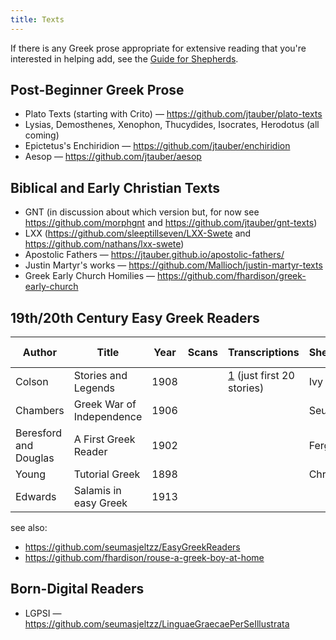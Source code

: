 ```yaml
---
title: Texts
---
```


If there is any Greek prose appropriate for extensive reading that you're interested in helping add, see the [Guide for Shepherds](https://greek-learner-texts.github.io/guide_for_shepherds/). 

## Post-Beginner Greek Prose

* Plato Texts (starting with Crito) — <https://github.com/jtauber/plato-texts>
* Lysias, Demosthenes, Xenophon, Thucydides, Isocrates, Herodotus (all coming)
* Epictetus's Enchiridion — <https://github.com/jtauber/enchiridion>
* Aesop — <https://github.com/jtauber/aesop>

## Biblical and Early Christian Texts

* GNT (in discussion about which version but, for now see <https://github.com/morphgnt> and <https://github.com/jtauber/gnt-texts>)
* LXX (<https://github.com/sleeptillseven/LXX-Swete> and <https://github.com/nathans/lxx-swete>)
* Apostolic Fathers — <https://jtauber.github.io/apostolic-fathers/>
* Justin Martyr's works — <https://github.com/Mallioch/justin-martyr-texts>
* Greek Early Church Homilies — <https://github.com/fhardison/greek-early-church>

## 19th/20th Century Easy Greek Readers

| Author                | Title                     | Year | Scans                                                                                                                         | Transcriptions                                                            | Shepherd | Our Repo |
|-----------------------|---------------------------|------|-------------------------------------------------------------------------------------------------------------------------------|---------------------------------------------------------------------------|----------|----------|
| Colson                | Stories and Legends      | 1908 | <a href="https://archive.org/details/storiesandlegen00colsgoog"><i class="far fa-file-image"></i></a> | [1](https://fabulaeweb.wordpress.com/ancient-greek/colsons-greek-reader/) (just first 20 stories) |Ivy       |[✓](https://github.com/IvyJL/colson-stories)|
| Chambers              | Greek War of Independence | 1906 | <a href="https://archive.org/details/in.ernet.dli.2015.13619/page/n1/mode/2up"><i class="far fa-file-image"></i></a> |                                                                           | Seumas   | [✓](https://github.com/seumasjeltzz/ChambersGreekWar) |
| Beresford and Douglas | A First Greek Reader        | 1902 | <a href="http://www.vivariumnovum.it/edizioni/libri/dominio-pubblico/Beresford%20&%20Douglas%20-%20A%20first%20Greek%20reader.pdf"><i class="far fa-file-image"></i></a> |                                                                           | Fergus   | [✓](https://github.com/seumasjeltzz/Beresford) |
| Young                 | Tutorial Greek            | 1898 | <a href="https://archive.org/details/tutorialgreekrea00younuoft"><i class="far fa-file-image"></i></a> |                                                                           | Chris    | [✓](https://github.com/sleeptillseven/youngs-tutorial-greek-reader)         |
| Edwards               | Salamis in easy Greek     | 1913 | <a href="https://archive.org/details/salamisineasyatt00edwa/page/n6/mode/2up"><i class="far fa-file-image"></i></a> |                                                                           |          |          |

see also:

* <https://github.com/seumasjeltzz/EasyGreekReaders>
* <https://github.com/fhardison/rouse-a-greek-boy-at-home>

## Born-Digital Readers

* LGPSI — <https://github.com/seumasjeltzz/LinguaeGraecaePerSeIllustrata>
